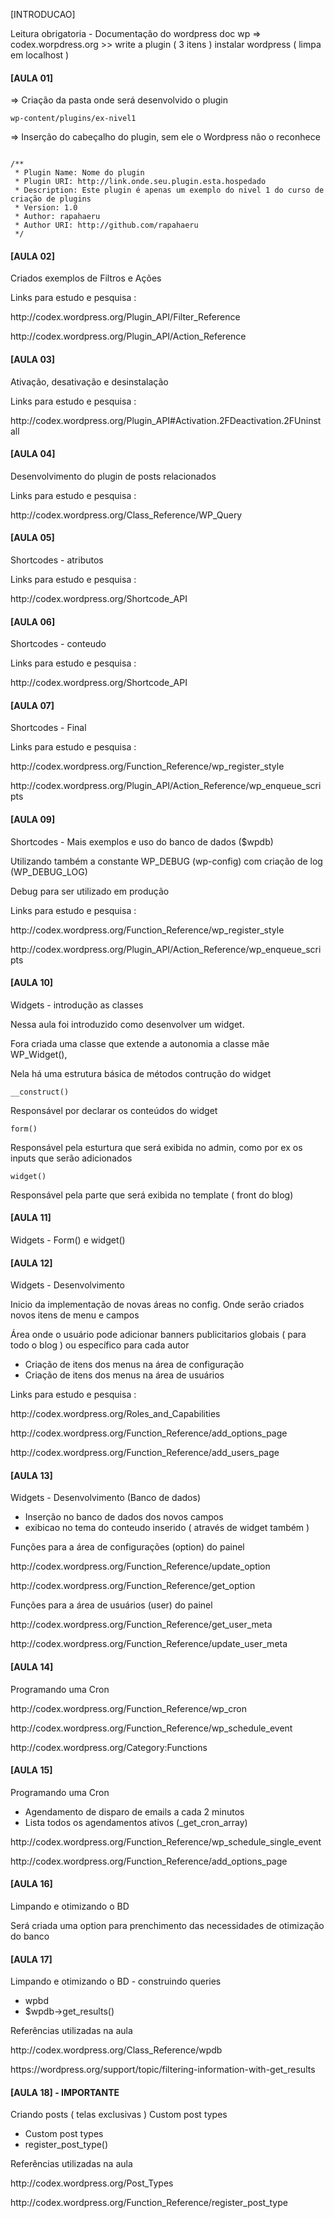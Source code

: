 [INTRODUCAO]

Leitura obrigatoria - Documentação do wordpress
doc wp => codex.worpdress.org >> write a plugin ( 3 itens )
instalar wordpress ( limpa em localhost )


<h4>[AULA 01]</h4>

=> Criação da pasta onde será desenvolvido o plugin 

<code>wp-content/plugins/ex-nivel1</code>

=> Inserção do cabeçalho do plugin, sem ele o Wordpress não o reconhece

<code>
/**
 * Plugin Name: Nome do plugin
 * Plugin URI: http://link.onde.seu.plugin.esta.hospedado
 * Description: Este plugin é apenas um exemplo do nivel 1 do curso de criação de plugins
 * Version: 1.0
 * Author: rapahaeru
 * Author URI: http://github.com/rapahaeru
 */	
</code>

<h4>[AULA 02]</h4>

<p>Criados exemplos de Filtros e Ações</p>
<p>Links para estudo e pesquisa :</p>
<p>http://codex.wordpress.org/Plugin_API/Filter_Reference</p>
<p>http://codex.wordpress.org/Plugin_API/Action_Reference</p>


<h4>[AULA 03]</h4>

<p>Ativação, desativação e desinstalação</p>
<p>Links para estudo e pesquisa :</p>
<p>http://codex.wordpress.org/Plugin_API#Activation.2FDeactivation.2FUninstall</p>

<h4>[AULA 04]</h4>

<p>Desenvolvimento do plugin de posts relacionados</p>
<p>Links para estudo e pesquisa :</p>
<p>http://codex.wordpress.org/Class_Reference/WP_Query</p>

<h4>[AULA 05]</h4>

<p>Shortcodes - atributos</p>
<p>Links para estudo e pesquisa :</p>
<p>http://codex.wordpress.org/Shortcode_API</p>

<h4>[AULA 06]</h4>

<p>Shortcodes - conteudo</p>
<p>Links para estudo e pesquisa :</p>
<p>http://codex.wordpress.org/Shortcode_API</p>

<h4>[AULA 07]</h4>

<p>Shortcodes - Final</p>
<p>Links para estudo e pesquisa :</p>
<p>http://codex.wordpress.org/Function_Reference/wp_register_style</p>
<p>http://codex.wordpress.org/Plugin_API/Action_Reference/wp_enqueue_scripts</p>


<h4>[AULA 09]</h4>

<p>Shortcodes - Mais exemplos e uso do banco de dados ($wpdb)</p>
<p>Utilizando também a constante WP_DEBUG (wp-config) com criação de log (WP_DEBUG_LOG)</p>
<p>Debug para ser utilizado em produção</p>
<p>Links para estudo e pesquisa :</p>
<p>http://codex.wordpress.org/Function_Reference/wp_register_style</p>
<p>http://codex.wordpress.org/Plugin_API/Action_Reference/wp_enqueue_scripts</p>

<h4>[AULA 10]</h4>

<p>Widgets - introdução as classes</p>
<p>Nessa aula foi introduzido como desenvolver um widget.</p>
<p>Fora criada uma classe que extende a autonomia a classe mãe WP_Widget(),</p>
<p>Nela há uma estrutura básica de métodos contrução do widget</p>
<code>__construct()</code>
<p>Responsável por declarar os conteúdos do widget</p>
<code>form()</code>
<p>Responsável pela esturtura que será exibida no admin, como por ex os inputs que serão adicionados</p>
<code>widget()</code>
<p>Responsável pela parte que será exibida no template ( front do blog)</p>

<h4>[AULA 11]</h4>
<p>Widgets - Form() e widget()</p>

<h4>[AULA 12]</h4>
<p>Widgets - Desenvolvimento</p>
<p>Inicio da implementação de novas áreas no config. Onde serão criados novos itens de menu e campos</p>
<p>Área onde o usuário pode adicionar banners publicitarios globais ( para todo o blog ) ou específico para cada autor</p>
<ul>
	<li>Criação de itens dos menus na área de configuração</li>
	<li>Criação de itens dos menus na área de usuários</li>
</ul>
<p>Links para estudo e pesquisa :</p>
<p>http://codex.wordpress.org/Roles_and_Capabilities</p>
<p>http://codex.wordpress.org/Function_Reference/add_options_page</p>
<p>http://codex.wordpress.org/Function_Reference/add_users_page</p>

<h4>[AULA 13]</h4>
<p>Widgets - Desenvolvimento (Banco de dados)</p>
<ul>
	<li>Inserção no banco de dados dos novos campos</li>
	<li>exibicao no tema do conteudo inserido ( através de widget também )</li>
</ul>
<p>Funções para a área de configurações (option) do painel </p>
<p>http://codex.wordpress.org/Function_Reference/update_option</p>
<p>http://codex.wordpress.org/Function_Reference/get_option</p>
<p>Funções para a área de usuários (user) do painel </p>
<p>http://codex.wordpress.org/Function_Reference/get_user_meta</p>
<p>http://codex.wordpress.org/Function_Reference/update_user_meta</p>

<h4>[AULA 14]</h4>
<p>Programando uma Cron</p>
<p>http://codex.wordpress.org/Function_Reference/wp_cron</p>
<p>http://codex.wordpress.org/Function_Reference/wp_schedule_event</p>
<p>http://codex.wordpress.org/Category:Functions</p>


<h4>[AULA 15]</h4>
<p>Programando uma Cron</p>
<p>
	<ul>
		<li>Agendamento de disparo de emails a cada 2 minutos</li>
		<li>Lista todos os agendamentos ativos (_get_cron_array)</li>
	</ul>
</p>
<p>http://codex.wordpress.org/Function_Reference/wp_schedule_single_event</p>
<p>http://codex.wordpress.org/Function_Reference/add_options_page</p>

<h4>[AULA 16]</h4>
<p>Limpando e otimizando o BD</p>
<p>Será criada uma option para prenchimento das necessidades de otimização do banco</p>


<h4>[AULA 17]</h4>
<p>Limpando e otimizando o BD - construindo queries</p>
<ul>
	<li>wpbd</li>
	<li>$wpdb->get_results()</li>
</ul>
<p>Referências utilizadas na aula</p>
<p>http://codex.wordpress.org/Class_Reference/wpdb</p>
<p>https://wordpress.org/support/topic/filtering-information-with-get_results</p>


<h4>[AULA 18] - IMPORTANTE</h4>
<p>Criando posts ( telas exclusivas ) Custom post types</p>
<ul>
	<li>Custom post types</li>
	<li>register_post_type()</li>
</ul>
<p>Referências utilizadas na aula</p>
<p>http://codex.wordpress.org/Post_Types</p>
<p>http://codex.wordpress.org/Function_Reference/register_post_type</p>